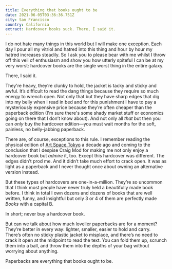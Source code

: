 ```yaml
---
title: Everything that books ought to be
date: 2021-06-05T03:36:36.751Z
city: San Francisco
country: California
extract: Hardcover books suck. There, I said it.
---
```

I do not hate many things in this world but I will make one exception. Each day I pour all my vitriol and hatred into this thing and hour by hour my hatred increases steadily. So I ask you to please bear with me whilst I throw off this veil of enthusiasm and show you how utterly spiteful I can be at my very worst: hardcover books are the single worst thing in the entire galaxy. 

There, I said it.

They're heavy, they’re clunky to hold, the jacket is tacky and sticky and awful. It’s difficult to read the dang things because they require so much energy to wrench open. Not only that but they have sharp edges that dig into my belly when I read in bed and for this punishment I have to pay a mysteriously expensive price because they’re often cheaper than the paperback edition (I'm sure there's some shady market stuff or economics going on there that I don’t know about). And not only all _that_ but then you can _only_ buy the hardcover edition—you must wait months for the soft, painless, no belly-jabbing paperback.

There are, of course, exceptions to this rule. I remember reading the physical edition of [Art Space Tokyo](https://prepostbooks.com/physical/artspacetokyo/) a decade ago and coming to the conclusion that I despise Craig Mod for making me not only enjoy a hardcover book but _admire_ it, too. Except this hardcover was different. The edges didn’t prod me. And it didn’t take much effort to crack open. It was as light as a paperback and I never thought once about owning an alternative version instead.

But these types of hardcovers are one-in-a-million. They’re so uncommon that I think most people have never truly held a beautifully made book before. I think in total I own dozens and dozens of books that are well written, funny, and insightful but only 3 or 4 of them are perfectly made _Books_ with a capital B. 

In short; never buy a hardcover book.

But can we talk about how much lovelier paperbacks are for a moment? They’re better in every way: lighter, smaller, easier to hold and carry. There’s often no sticky plastic jacket to misplace, and there’s no need to crack it open at the midpoint to read the text. You can fold them up, scrunch them into a ball, and throw them into the depths of your bag without worrying about anything. 

Paperbacks are everything that books ought to be.


 